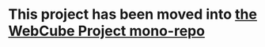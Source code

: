 

# This project has been moved into [the WebCube Project mono-repo](https://github.com/dexteryy/Project-WebCube/tree/master/packages/eslint-config-webcube)
